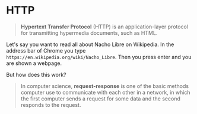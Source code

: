 # HTTP

> **Hypertext Transfer Protocol** (HTTP) is an application-layer protocol for transmitting hypermedia documents, such as HTML.

Let's say you want to read all about Nacho Libre on Wikipedia.  In the address bar of Chrome you type `https://en.wikipedia.org/wiki/Nacho_Libre`.  Then you press enter and you are shown a webpage.

But how does this work?

> In computer science, **request-response** is one of the basic methods computer use to communicate with each other in a network, in which the first computer sends a request for some data and the second responds to the request.
